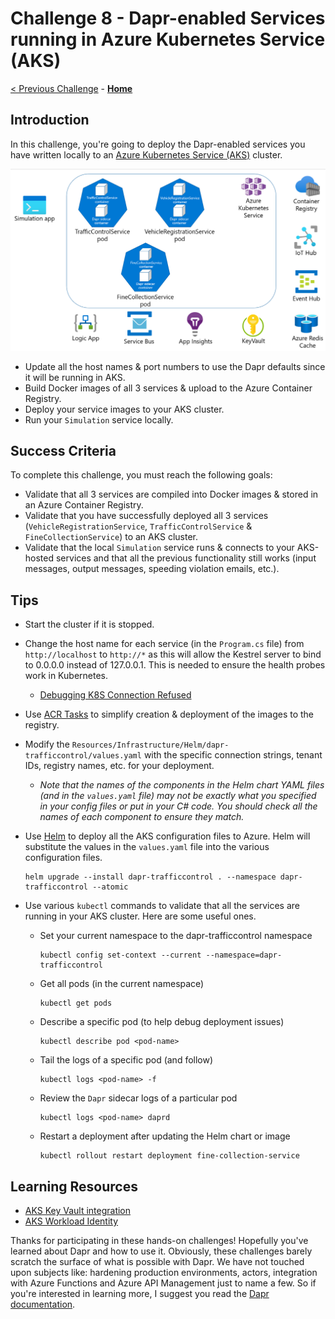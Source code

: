 # Challenge 8 - Dapr-enabled Services running in Azure Kubernetes Service (AKS)

[< Previous Challenge](./Challenge-07.md) - **[Home](../README.md)**

## Introduction

In this challenge, you're going to deploy the Dapr-enabled services you have written locally to an [Azure Kubernetes Service (AKS)](https://docs.microsoft.com/en-us/azure/aks/) cluster.

![architecture](../images/Challenge-08/architecture.png)

- Update all the host names & port numbers to use the Dapr defaults since it will be running in AKS.
- Build Docker images of all 3 services & upload to the Azure Container Registry.
- Deploy your service images to your AKS cluster.
- Run your `Simulation` service locally.

## Success Criteria

To complete this challenge, you must reach the following goals:

- Validate that all 3 services are compiled into Docker images & stored in an Azure Container Registry.
- Validate that you have successfully deployed all 3 services (`VehicleRegistrationService`, `TrafficControlService` & `FineCollectionService`) to an AKS cluster.
- Validate that the local `Simulation` service runs & connects to your AKS-hosted services and that all the previous functionality still works (input messages, output messages, speeding violation emails, etc.).

## Tips

- Start the cluster if it is stopped.
- Change the host name for each service (in the `Program.cs` file) from `http://localhost` to `http://*` as this will allow the Kestrel server to bind to 0.0.0.0 instead of 127.0.0.1. This is needed to ensure the health probes work in Kubernetes.
  - [Debugging K8S Connection Refused](https://miuv.blog/2021/12/08/debugging-k8s-connection-refused)
- Use [ACR Tasks](https://docs.microsoft.com/en-us/azure/container-registry/container-registry-tasks-overview) to simplify creation & deployment of the images to the registry.
- Modify the `Resources/Infrastructure/Helm/dapr-trafficcontrol/values.yaml` with the specific connection strings, tenant IDs, registry names, etc. for your deployment.
  - _Note that the names of the components in the Helm chart YAML files (and in the `values.yaml` file) may not be exactly what you specified in your config files or put in your C# code. You should check all the names of each component to ensure they match._
- Use [Helm](https://helm.sh/docs/) to deploy all the AKS configuration files to Azure. Helm will substitute the values in the `values.yaml` file into the various configuration files.
  ```shell
  helm upgrade --install dapr-trafficcontrol . --namespace dapr-trafficcontrol --atomic
  ```
- Use various `kubectl` commands to validate that all the services are running in your AKS cluster. Here are some useful ones.

  - Set your current namespace to the dapr-trafficcontrol namespace

    ```shell
    kubectl config set-context --current --namespace=dapr-trafficcontrol
    ```

  - Get all pods (in the current namespace)

    ```shell
    kubectl get pods
    ```

  - Describe a specific pod (to help debug deployment issues)

    ```shell
    kubectl describe pod <pod-name>
    ```

  - Tail the logs of a specific pod (and follow)

    ```shell
    kubectl logs <pod-name> -f
    ```

  - Review the `Dapr` sidecar logs of a particular pod

    ```shell
    kubectl logs <pod-name> daprd
    ```

  - Restart a deployment after updating the Helm chart or image

    ```shell
    kubectl rollout restart deployment fine-collection-service
    ```

## Learning Resources

- [AKS Key Vault integration](https://learn.microsoft.com/en-us/azure/aks/csi-secrets-store-driver)
- [AKS Workload Identity](https://learn.microsoft.com/en-us/azure/aks/workload-identity-overview)

Thanks for participating in these hands-on challenges! Hopefully you've learned about Dapr and how to use it. Obviously, these challenges barely scratch the surface of what is possible with Dapr. We have not touched upon subjects like: hardening production environments, actors, integration with Azure Functions and Azure API Management just to name a few. So if you're interested in learning more, I suggest you read the [Dapr documentation](https://docs.dapr.io).
